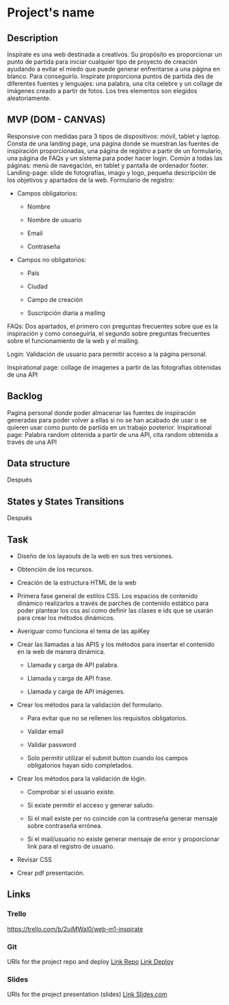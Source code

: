 # Project's name

## Description
Inspírate es una web destinada a creativos. Su propósito es proporcionar un punto de partida para iniciar cualquier tipo de proyecto de creación ayudando a evitar el miedo que puede generar enfrentarse a una página en blanco. Para conseguirlo. Inspírate proporciona puntos de partida des de diferentes fuentes y lenguajes: una palabra, una cita celebre y un collage de imágenes creado a partir de fotos. Los tres elementos son elegidos aleatoriamente.


## MVP (DOM - CANVAS)
Responsive con medidas para 3 tipos de dispositivos: móvil, tablet y laptop.
Consta de una landing page, una página donde se muestran las fuentes de inspiración proporcionadas, una página de registro a partir de un formulario, una página de FAQs y un sistema para poder hacer login.
Común a todas las páginas: menú de navegación, en tablet y pantalla de ordenador footer.
Landing-page: slide de fotografías, imago y logo, pequeña descripción de los objetivos y apartados de la web. 
Formulario de registro:

- Campos obligatorios:

  - Nombre

  - Nombre de usuario

  - Email

  - Contraseña

- Campos no obligatorios:

  - País

  - Ciudad

  - Campo de creación

  - Suscripción diaria a mailing

FAQs: Dos apartados, el primero con preguntas frecuentes sobre que es la inspiración y como conseguirla, el segundo sobre preguntas frecuentes sobre el funcionamiento de la web y el mailing.

Login: Validación de usuario para permitir acceso a la página personal.

Inspirational page: collage de imagenes a partir de las fotografias obtenidas de una API


## Backlog

Pagina personal donde poder almacenar las fuentes de inspiración generadas para poder volver a ellas si no se han acabado de usar o se quieren usar como punto de partida en un trabajo posterior.
Inspirational page: Palabra random obtenida a partir de una API, cita random obtenida a través de una API

## Data structure
Después


## States y States Transitions
Después


## Task
- Diseño de los layaouts de la web en sus tres versiones.

- Obtención de los recursos.

- Creación de la estructura HTML de la web

- Primera fase general de estilos CSS. Los espacios de contenido dinámico realizarlos a través de parches de contenido estático para poder plantear los css así como definir las clases e ids que se usarán para crear los métodos dinámicos.

- Averiguar como funciona el tema de las apiKey

- Crear las llamadas a las APIS y los métodos para insertar el contenido en la web de manera dinámica.

  - Llamada y carga de API palabra.

  - Llamada y carga de API frase.

  - Llamada y carga de API imágenes.

- Crear los métodos para la validación del formulario.

  - Para evitar que no se rellenen los requisitos obligatorios.

  - Validar email

  - Validar password

  - Solo permitir utilizar el submit button cuando los campos obligatorios hayan sido completados.

- Crear los métodos para la validación de lógin.

  - Comprobar si el usuario existe.

  - Si existe permitir el acceso y generar saludo.

  - Si el mail existe per no coincide con la contraseña generar mensaje sobre contraseña errónea.

  - Si el mail/usuario no existe generar mensaje de error y proporcionar link para el registro de usuario.

- Revisar CSS

- Crear pdf presentación.


## Links


### Trello
https://trello.com/b/2uiMWal0/web-m1-inspirate


### Git
URls for the project repo and deploy
[Link Repo](http://github.com)
[Link Deploy](http://github.com)


### Slides
URls for the project presentation (slides)
[Link Slides.com](http://slides.com)
